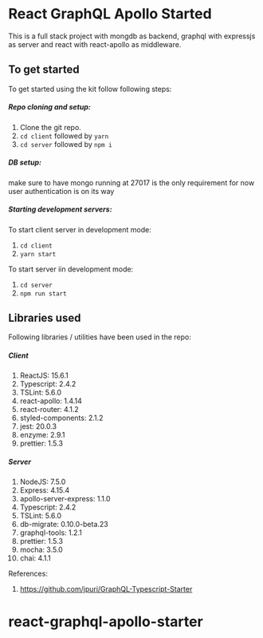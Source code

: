 # React GraphQL Apollo Started

This is a full stack project with mongdb as backend, graphql with expressjs as server and react with react-apollo as middleware.

## To get started

To get started using the kit follow following steps:
##### Repo cloning and setup:
1. Clone the git repo.
2. `cd client` followed by `yarn`
3. `cd server` followed by `npm i`
##### DB setup:
make sure to have mongo running at 27017 is the only requirement for now
user authentication is on its way

##### Starting development servers:
To start client server in development mode:
1. `cd client`
2. `yarn start`

To start server iin development mode:
1. `cd server`
2. `npm run start`

## Libraries used
Following libraries / utilities have been used in the repo:
##### Client
1. ReactJS: 15.6.1
2. Typescript: 2.4.2
3. TSLint: 5.6.0
4. react-apollo: 1.4.14
5. react-router: 4.1.2
6. styled-components: 2.1.2
7. jest: 20.0.3
8. enzyme: 2.9.1
9. prettier: 1.5.3
##### Server
1. NodeJS: 7.5.0
2. Express: 4.15.4
3. apollo-server-express: 1.1.0
4. Typescript: 2.4.2
5. TSLint: 5.6.0
6. db-migrate: 0.10.0-beta.23
7. graphql-tools: 1.2.1
8. prettier: 1.5.3
9. mocha: 3.5.0
10. chai: 4.1.1

References:
1. https://github.com/jpuri/GraphQL-Typescript-Starter
# react-graphql-apollo-starter
